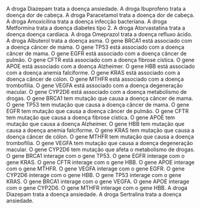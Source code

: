 A droga Diazepam trata a doença ansiedade.
A droga Ibuprofeno trata a doença dor de cabeça.
A droga Paracetamol trata a doença dor de cabeça.
A droga Amoxicilina trata a doença infecção bacteriana.
A droga Metformina trata a doença diabetes tipo 2.
A droga Atorvastatina trata a doença doença cardíaca.
A droga Omeprazol trata a doença refluxo ácido.
A droga Albuterol trata a doença asma.
O gene BRCA1 está associado com a doença câncer de mama.
O gene TP53 está associado com a doença câncer de mama.
O gene EGFR está associado com a doença câncer de pulmão.
O gene CFTR está associado com a doença fibrose cística.
O gene APOE está associado com a doença Alzheimer.
O gene HBB está associado com a doença anemia falciforme.
O gene KRAS está associado com a doença câncer de cólon.
O gene MTHFR está associado com a doença trombofilia.
O gene VEGFA está associado com a doença degeneração macular.
O gene CYP2D6 está associado com a doença metabolismo de drogas.
O gene BRCA1 tem mutação que causa a doença câncer de mama.
O gene TP53 tem mutação que causa a doença câncer de mama.
O gene EGFR tem mutação que causa a doença câncer de pulmão.
O gene CFTR tem mutação que causa a doença fibrose cística.
O gene APOE tem mutação que causa a doença Alzheimer.
O gene HBB tem mutação que causa a doença anemia falciforme.
O gene KRAS tem mutação que causa a doença câncer de cólon.
O gene MTHFR tem mutação que causa a doença trombofilia.
O gene VEGFA tem mutação que causa a doença degeneração macular.
O gene CYP2D6 tem mutação que afeta o metabolismo de drogas.
O gene BRCA1 interage com o gene TP53.
O gene EGFR interage com o gene KRAS.
O gene CFTR interage com o gene HBB.
O gene APOE interage com o gene MTHFR.
O gene VEGFA interage com o gene EGFR.
O gene CYP2D6 interage com o gene HBB.
O gene TP53 interage com o gene KRAS.
O gene BRCA1 interage com o gene VEGFA.
O gene APOE interage com o gene CYP2D6.
O gene MTHFR interage com o gene HBB.
A droga Diazepam trata a doença ansiedade.
A droga Sertralina trata a doença ansiedade.
